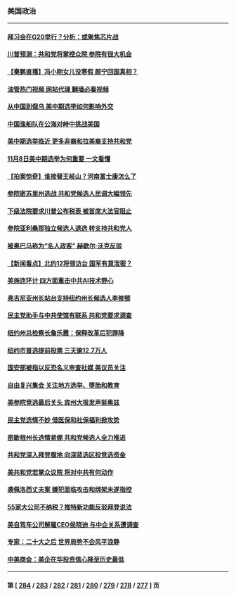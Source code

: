 ### 美国政治
---
#### [拜习会在G20举行？分析：或聚焦芯片战](../../pages/ncid1078159/n13857398.md?11021245) 
#### [川普预测：共和党将掌控众院 参院有很大机会](../../pages/ncid1078159/n13857375.md?11021245) 
#### [【秦鹏直播】冯小刚女儿没寒假 颜宁回国真相？](../../pages/ncid1078159/n13857404.md?11021245) 
#### [油管热门视频 网站代理 翻墙必看视频](http://132.145.103.77:81/youtube.html?11021245)
#### [从中国到俄乌 美中期选举如何影响外交](../../pages/ncid1078159/n13857380.md?11021245) 
#### [中国渔船队在公海对峙中挑战美国](../../pages/ncid1078159/n13857254.md?11021245) 
#### [美中期选举临近 更多非裔和拉美裔支持共和党](../../pages/ncid1078159/n13857256.md?11021245) 
#### [11月8日美中期选举为何重要 一文看懂](../../pages/ncid1078159/n13857288.md?11021245) 
#### [【拍案惊奇】谁接替王岐山？河南富士康怎么了](../../pages/ncid1078159/n13857226.md?11021245) 
#### [参院密苏里州选战 共和党候选人民调大幅领先](../../pages/ncid1078159/n13857301.md?11021245) 
#### [下级法院要求川普公布税表 被首席大法官阻止](../../pages/ncid1078159/n13857293.md?11021245) 
#### [参院亚利桑那独立候选人退选 转支持共和党人](../../pages/ncid1078159/n13857265.md?11021245) 
#### [被奥巴马称为“名人政客” 赫歇尔‧沃克反驳](../../pages/ncid1078159/n13857171.md?11021245) 
#### [【新闻看点】北约12将领访台 国军有意泄密？](../../pages/ncid1078159/n13856684.md?11021245) 
#### [美施连环计 四方面重击中共AI技术野心](../../pages/ncid1078159/n13856034.md?11021245) 
#### [弗吉尼亚州长站台支持纽约州长候选人李修顿](../../pages/ncid1078159/n13856880.md?11021245) 
#### [民主党助手与中共使馆有联系 共和党要求调查](../../pages/ncid1078159/n13856850.md?11021245) 
#### [纽约州总检察长詹乐霞：保释改革后犯罪降](../../pages/ncid1078159/n13856886.md?11021245) 
#### [纽约市普选提前投票 三天逾12.7万人](../../pages/ncid1078159/n13856848.md?11021245) 
#### [国安部被指以反恐名义审查社媒 美议员关注](../../pages/ncid1078159/n13856661.md?11021245) 
#### [自由复兴集会 关注地方选举、堕胎和教育](../../pages/ncid1078159/n13856749.md?11021245) 
#### [美参院竞选最后关头 宾州大报发声挺奥兹](../../pages/ncid1078159/n13856690.md?11021245) 
#### [民主党选情不妙 借医保和社保福利掀攻势](../../pages/ncid1078159/n13856735.md?11021245) 
#### [密歇根州长选情紧绷 共和党候选人全力推进](../../pages/ncid1078159/n13856588.md?11021245) 
#### [共和党深入拜登腹地 向深蓝选区投竞选资金](../../pages/ncid1078159/n13856636.md?11021245) 
#### [美共和党若掌众议院 将对中共有何动作](../../pages/ncid1078159/n13856657.md?11021245) 
#### [袭佩洛西丈夫案 嫌犯面临攻击和绑架未遂指控](../../pages/ncid1078159/n13856643.md?11021245) 
#### [55家大公司不纳税？推特新功能反驳拜登说法](../../pages/ncid1078159/n13856654.md?11021245) 
#### [美自驾车公司解雇CEO侯晓迪 与中企关系遭调查](../../pages/ncid1078159/n13856625.md?11021245) 
#### [专家：二十大之后 世界局势不会风平浪静](../../pages/ncid1078159/n13856594.md?11021245) 
#### [中美商会：美企在华投资信心降至历史最低](../../pages/ncid1078159/n13856637.md?11021245) 

---
#### 第 [ [284](./284.md?11021245) / [283](./283.md?11021245) / [282](./282.md?11021245) / [281](./281.md?11021245) / [280](./280.md?11021245) / [279](./279.md?11021245) / [278](./278.md?11021245) / [277](./277.md?11021245) ] 页
